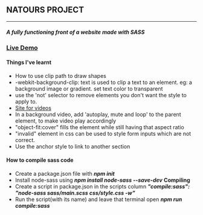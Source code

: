 ## NATOURS PROJECT

---

#### __*A fully functioning front of a website made with SASS*__


### [Live Demo](https://sadiquex.github.io/Natours/)

#### Things I've learnt

- How to use clip path to draw shapes
- -webkit-background-clip: text is used to clip a text to an element. eg: a background image or gradient. set text color to transparent
- use the 'not' selector to remove elements you don't want the style to apply to.
- [Site for videos](https://coverr.co/)
- In a background video, add 'autoplay, mute and loop' to the parent element, to make video play accordingly
- "object-fit:cover" fills the element while still having that aspect ratio
- "invalid" element in css can be used to style form inputs which are not correct.
- Use the anchor style to link to another section

#### How to compile sass code

- Create a package.json file with **_npm init_**
- Install node-sass using **_npm install node-sass --save-dev_**
  **Compiling**
- Create a script in package.json in the scripts column
  **_"compile:sass": "node-sass sass/main.scss css/style.css -w"_**
- Run the script(with its name) and leave that terminal open
  **_npm run compile:sass_**
